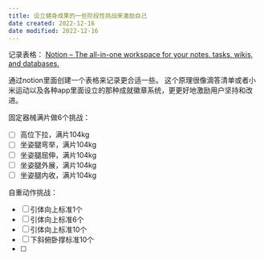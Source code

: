 ```yaml
---
title: 设立健身成果的一些阶段性挑战来激励自己
date created: 2022-12-16
date modified: 2022-12-16
---
```

记录表格：
[Notion – The all-in-one workspace for your notes, tasks, wikis, and databases.](https://www.notion.so/oldwinter/100fa441452d46e0885818b6aa85f99b?v=7d6d799b11b54491b12f79080cb474b6)

通过notion里面创建一个表格来记录更合适一些。
这个原理很像滴答清单或者小米运动以及各种app里面设立的那种成就徽章系统，更更好地激励用户坚持和改进。

固定器械满片做6个挑战：
- [ ] 高位下拉，满片104kg
- [ ] 坐姿腿弯举，满片104kg
- [ ] 坐姿腿屈伸，满片104kg
- [ ] 坐姿腿外展，满片104kg
- [ ] 坐姿腿内收，满片104kg

自重动作挑战：
- [ ] 引体向上标准1个
- [ ] 引体向上标准6个
- [ ] 引体向上标准10个
- [ ] 下斜俯卧撑标准10个
- [ ] 
